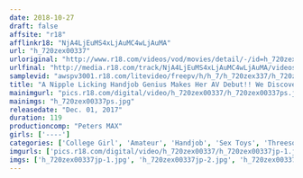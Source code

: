 ```yaml
---
date: 2018-10-27
draft: false
affsite: "r18"
afflinkr18: "NjA4LjEuMS4xLjAuMC4wLjAuMA"
url: "h_720zex00337"
urloriginal: "http://www.r18.com/videos/vod/movies/detail/-/id=h_720zex00337"
urlfinal: "http://media.r18.com/track/NjA4LjEuMS4xLjAuMC4wLjAuMA/videos/vod/movies/detail/-/id=h_720zex00337"
samplevid: "awspv3001.r18.com/litevideo/freepv/h/h_7/h_720zex337/h_720zex337_dmb_w.mp4"
title: "A Nipple Licking Handjob Genius Makes Her AV Debut!! We Discovered This Crazy 21 Year Old College Girl With Amazing Technique On An R-18 Video Website Sanae-chan"
mainimgurl: "pics.r18.com/digital/video/h_720zex00337/h_720zex00337ps.jpg"
mainimgs: "h_720zex00337ps.jpg"
releasedate: "Dec. 01, 2017"
duration: 119
productioncomp: "Peters MAX"
girls: ['----']
categories: ['College Girl', 'Amateur', 'Handjob', 'Sex Toys', 'Threesome / Foursome', 'Hi-Def']
imgurls: ['pics.r18.com/digital/video/h_720zex00337/h_720zex00337jp-1.jpg', 'pics.r18.com/digital/video/h_720zex00337/h_720zex00337jp-2.jpg', 'pics.r18.com/digital/video/h_720zex00337/h_720zex00337jp-3.jpg', 'pics.r18.com/digital/video/h_720zex00337/h_720zex00337jp-4.jpg', 'pics.r18.com/digital/video/h_720zex00337/h_720zex00337jp-5.jpg', 'pics.r18.com/digital/video/h_720zex00337/h_720zex00337jp-6.jpg', 'pics.r18.com/digital/video/h_720zex00337/h_720zex00337jp-7.jpg', 'pics.r18.com/digital/video/h_720zex00337/h_720zex00337jp-8.jpg', 'pics.r18.com/digital/video/h_720zex00337/h_720zex00337jp-9.jpg', 'pics.r18.com/digital/video/h_720zex00337/h_720zex00337jp-10.jpg', 'pics.r18.com/digital/video/h_720zex00337/h_720zex00337jp-11.jpg', 'pics.r18.com/digital/video/h_720zex00337/h_720zex00337jp-12.jpg', 'pics.r18.com/digital/video/h_720zex00337/h_720zex00337jp-13.jpg', 'pics.r18.com/digital/video/h_720zex00337/h_720zex00337jp-14.jpg', 'pics.r18.com/digital/video/h_720zex00337/h_720zex00337jp-15.jpg', 'pics.r18.com/digital/video/h_720zex00337/h_720zex00337jp-16.jpg', 'pics.r18.com/digital/video/h_720zex00337/h_720zex00337jp-17.jpg', 'pics.r18.com/digital/video/h_720zex00337/h_720zex00337jp-18.jpg', 'pics.r18.com/digital/video/h_720zex00337/h_720zex00337jp-19.jpg', 'pics.r18.com/digital/video/h_720zex00337/h_720zex00337jp-20.jpg']
imgs: ['h_720zex00337jp-1.jpg', 'h_720zex00337jp-2.jpg', 'h_720zex00337jp-3.jpg', 'h_720zex00337jp-4.jpg', 'h_720zex00337jp-5.jpg', 'h_720zex00337jp-6.jpg', 'h_720zex00337jp-7.jpg', 'h_720zex00337jp-8.jpg', 'h_720zex00337jp-9.jpg', 'h_720zex00337jp-10.jpg', 'h_720zex00337jp-11.jpg', 'h_720zex00337jp-12.jpg', 'h_720zex00337jp-13.jpg', 'h_720zex00337jp-14.jpg', 'h_720zex00337jp-15.jpg', 'h_720zex00337jp-16.jpg', 'h_720zex00337jp-17.jpg', 'h_720zex00337jp-18.jpg', 'h_720zex00337jp-19.jpg', 'h_720zex00337jp-20.jpg']
---
```

